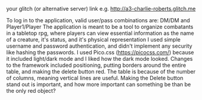 your glitch (or alternative server) link e.g. http://a3-charlie-roberts.glitch.me

To log in to the application, valid user/pass combinations are: DM/DM and Player1/Player
The application is meant to be a tool to organize combatants in a tabletop rpg, where players can view essential information as the name of a creature, it's status, and it's physical representation
I used simple username and password authentication, and didn't implement any security like hashing the passwords.
I used Pico.css (https://picocss.com/) because it included light/dark mode and I liked how the dark mode looked.
Changes to the framework included positioning, putting borders around the entire table, and making the delete button red. The table is because of the number of columns, meaning vertical lines are useful. Making the Delete button stand out is important, and how more important can something be than be the only red object?